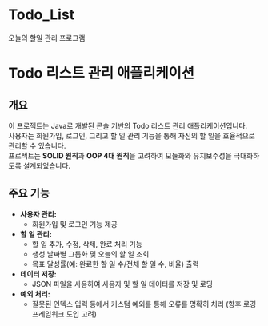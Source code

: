 # Todo_List
오늘의 할일 관리 프로그램

# Todo 리스트 관리 애플리케이션

## 개요
이 프로젝트는 Java로 개발된 콘솔 기반의 Todo 리스트 관리 애플리케이션입니다.  
사용자는 회원가입, 로그인, 그리고 할 일 관리 기능을 통해 자신의 할 일을 효율적으로 관리할 수 있습니다.  
프로젝트는 **SOLID 원칙**과 **OOP 4대 원칙**을 고려하여 모듈화와 유지보수성을 극대화하도록 설계되었습니다.

## 주요 기능
- **사용자 관리:**
    - 회원가입 및 로그인 기능 제공
- **할 일 관리:**
    - 할 일 추가, 수정, 삭제, 완료 처리 기능
    - 생성 날짜별 그룹화 및 오늘의 할 일 조회
    - 목표 달성률(예: 완료한 할 일 수/전체 할 일 수, 비율) 출력
- **데이터 저장:**
    - JSON 파일을 사용하여 사용자 및 할 일 데이터를 저장 및 로딩
- **예외 처리:**
    - 잘못된 인덱스 입력 등에서 커스텀 예외를 통해 오류를 명확히 처리 (향후 로깅 프레임워크 도입 고려)

